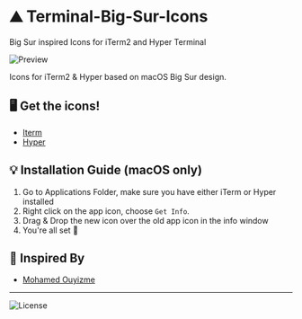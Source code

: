 # ⛰️ Terminal-Big-Sur-Icons
Big Sur inspired Icons for iTerm2 and Hyper Terminal

![Preview](https://github.com/eihabkhan/Terminal-Big-Sur-Icons/blob/master/preview.png)

Icons for iTerm2 & Hyper based on macOS Big Sur design.

## 🖥 Get the icons!

* [Iterm](https://github.com/eihabkhan/Terminal-Big-Sur-Icons/blob/master/Icons/iTerm%202.icns)
* [Hyper](https://github.com/eihabkhan/Terminal-Big-Sur-Icons/blob/master/Icons/Hyper.icns)

## 💡 Installation Guide (macOS only)
1. Go to Applications Folder, make sure you have either iTerm or Hyper installed
2. Right click on the app icon, choose `Get Info`.
3. Drag & Drop the new icon over the old app icon in the info window
4. You're all set 🤩

## 🙏 Inspired By
* [Mohamed Ouyizme](https://github.com/mohouyizme/vscode-big-sur-icons)
---
![License](https://img.shields.io/github/license/eihabkhan/Terminal-Big-Sur-Icons)
